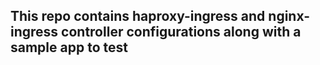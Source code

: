 ## This repo contains  haproxy-ingress and nginx-ingress controller configurations along with a sample app to test
